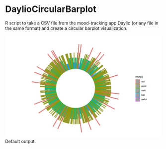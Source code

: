 # DaylioCircularBarplot

R script to take a CSV file from the mood-tracking app Daylio (or any file in the same format)
and create a circular barplot visualization. 

![positive_mood](https://raw.githubusercontent.com/lmccay4/DaylioCircularBarplot/master/depressionPositive_Mood.jpg)
Default output.
